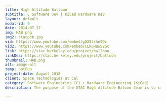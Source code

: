 ```yaml
---
title: High Altitude Balloon
subtitle: C Software Dev | KiCad Hardware Dev
layout: default
modal-id: 9
date: 2014-07-17
img: HAB.png
img2: stacpcb.jpg
vid: https://www.youtube.com/embed/gGXStrhn9Oc
vid2: https://www.youtube.com/embed/CLkuHBwS2Gc
link: https://stac.berkeley.edu/project/balloon
linkDes: https://stac.berkeley.edu/project/balloon
thumbnail: HAB.png
alt: image-alt
temp: notFun
project-date: August 2018
client: Space Technologies at Cal
category: Software Engineering (C) + Hardware Engineering (KiCad)
description: The purpose of the STAC High Altitude Baloon team is to create inexpensive and accessible ways for companies and organizations to test their experiments in low gravity, high altitude environments. I joined the STAC High Altitude Balloon team as a project engineer in both hardware and software engineering. I designed a custom PCB in KiCad to standardize and increase success rate of HAB launches by modularizing component functionality. I developed software to track and communicate with the HAB payload up to 100k feet. I assisted in creating hypotheses to pair with our experients to test the effects of high-altitude, low-gravity environments. 

---
```

